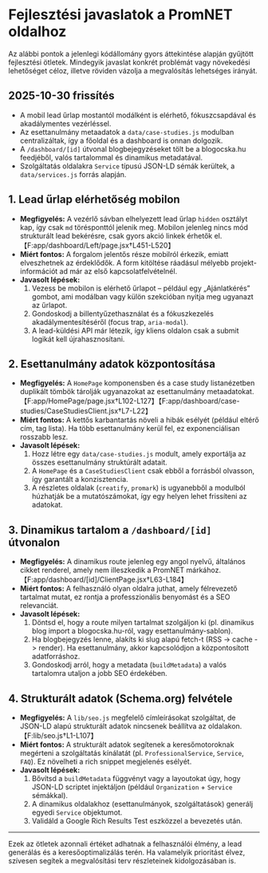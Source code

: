 # Fejlesztési javaslatok a PromNET oldalhoz

Az alábbi pontok a jelenlegi kódállomány gyors áttekintése alapján gyűjtött fejlesztési ötletek. Mindegyik javaslat konkrét problémát vagy növekedési lehetőséget céloz, illetve röviden vázolja a megvalósítás lehetséges irányát.

## 2025-10-30 frissítés
- A mobil lead űrlap mostantól modálként is elérhető, fókuszcsapdával és akadálymentes vezérléssel.
- Az esettanulmány metaadatok a `data/case-studies.js` modulban centralizáltak, így a főoldal és a dashboard is onnan dolgozik.
- A `/dashboard/[id]` útvonal blogbejegyzéseket tölt be a blogocska.hu feedjéből, valós tartalommal és dinamikus metadatával.
- Szolgáltatás oldalakra `Service` típusú JSON-LD sémák kerültek, a `data/services.js` forrás alapján.

## 1. Lead űrlap elérhetőség mobilon
- **Megfigyelés:** A vezérlő sávban elhelyezett lead űrlap `hidden` osztályt kap, így csak `md` törésponttól jelenik meg. Mobilon jelenleg nincs mód strukturált lead bekérésre, csak gyors akció linkek érhetők el.【F:app/dashboard/Left/page.jsx†L451-L520】
- **Miért fontos:** A forgalom jelentős része mobilról érkezik, emiatt elveszhetnek az érdeklődők. A form kitöltése ráadásul mélyebb projekt-információt ad már az első kapcsolatfelvételnél.
- **Javasolt lépések:**
  1. Vezess be mobilon is elérhető űrlapot – például egy „Ajánlatkérés” gombot, ami modálban vagy külön szekcióban nyitja meg ugyanazt az űrlapot.
  2. Gondoskodj a billentyűzethasználat és a fókuszkezelés akadálymentesítéséről (focus trap, `aria-modal`).
  3. A lead-küldési API már létezik, így kliens oldalon csak a submit logikát kell újrahasznosítani.

## 2. Esettanulmány adatok központosítása
- **Megfigyelés:** A `HomePage` komponensben és a case study listanézetben duplikált tömbök tárolják ugyanazokat az esettanulmány metaadatokat.【F:app/HomePage/page.jsx†L102-L127】【F:app/dashboard/case-studies/CaseStudiesClient.jsx†L7-L22】
- **Miért fontos:** A kettős karbantartás növeli a hibák esélyét (például eltérő cím, tag lista). Ha több esettanulmány kerül fel, ez exponenciálisan rosszabb lesz.
- **Javasolt lépések:**
  1. Hozz létre egy `data/case-studies.js` modult, amely exportálja az összes esettanulmány struktúrált adatait.
  2. A `HomePage` és a `CaseStudiesClient` csak ebből a forrásból olvasson, így garantált a konzisztencia.
  3. A részletes oldalak (`creatify`, `promark`) is ugyanebből a modulból húzhatják be a mutatószámokat, így egy helyen lehet frissíteni az adatokat.

## 3. Dinamikus tartalom a `/dashboard/[id]` útvonalon
- **Megfigyelés:** A dinamikus route jelenleg egy angol nyelvű, általános cikket renderel, amely nem illeszkedik a PromNET márkához.【F:app/dashboard/[id]/ClientPage.jsx†L63-L184】
- **Miért fontos:** A felhasználó olyan oldalra juthat, amely félrevezető tartalmat mutat, ez rontja a professzionális benyomást és a SEO relevanciát.
- **Javasolt lépések:**
  1. Döntsd el, hogy a route milyen tartalmat szolgáljon ki (pl. dinamikus blog import a blogocska.hu-ról, vagy esettanulmány-sablon).
  2. Ha blogbejegyzés lenne, alakíts ki slug alapú fetch-t (RSS -> cache -> render). Ha esettanulmány, akkor kapcsolódjon a központosított adatforráshoz.
  3. Gondoskodj arról, hogy a metadata (`buildMetadata`) a valós tartalomra utaljon a jobb SEO érdekében.

## 4. Strukturált adatok (Schema.org) felvétele
- **Megfigyelés:** A `lib/seo.js` megfelelő címleírásokat szolgáltat, de JSON-LD alapú strukturált adatok nincsenek beállítva az oldalakon.【F:lib/seo.js†L1-L107】
- **Miért fontos:** A strukturált adatok segítenek a keresőmotoroknak megérteni a szolgáltatás kínálatát (pl. `ProfessionalService`, `Service`, `FAQ`). Ez növelheti a rich snippet megjelenés esélyét.
- **Javasolt lépések:**
  1. Bővítsd a `buildMetadata` függvényt vagy a layoutokat úgy, hogy JSON-LD scriptet injektáljon (például `Organization` + `Service` sémákkal).
  2. A dinamikus oldalakhoz (esettanulmányok, szolgáltatások) generálj egyedi `Service` objektumot.
  3. Validáld a Google Rich Results Test eszközzel a bevezetés után.

---

Ezek az ötletek azonnali értéket adhatnak a felhasználói élmény, a lead generálás és a keresőoptimalizálás terén. Ha valamelyik prioritást élvez, szívesen segítek a megvalósítási terv részleteinek kidolgozásában is.
